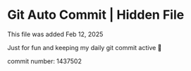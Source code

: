 # Git Auto Commit | Hidden File

This file was added Feb 12, 2025

Just for fun and keeping my daily git commit active 🤪

commit number: 1437502
